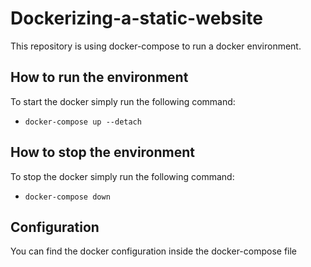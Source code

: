 # Dockerizing-a-static-website

This repository is using docker-compose to run a docker environment.

## How to run the environment

To start the docker simply run the following command:
- `docker-compose up --detach`

## How to stop the environment
To stop the docker simply run the following command:
- `docker-compose down`

## Configuration
You can find the docker configuration inside the docker-compose file